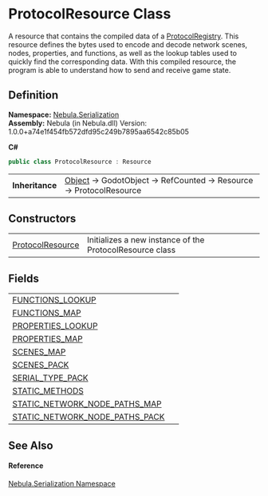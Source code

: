 # ProtocolResource Class


A resource that contains the compiled data of a <a href="T_Nebula_Serialization_ProtocolRegistry">ProtocolRegistry</a>. This resource defines the bytes used to encode and decode network scenes, nodes, properties, and functions, as well as the lookup tables used to quickly find the corresponding data. With this compiled resource, the program is able to understand how to send and receive game state.



## Definition
**Namespace:** <a href="N_Nebula_Serialization">Nebula.Serialization</a>  
**Assembly:** Nebula (in Nebula.dll) Version: 1.0.0+a74e1f454fb572dfd95c249b7895aa6542c85b05

**C#**
``` C#
public class ProtocolResource : Resource
```

<table><tr><td><strong>Inheritance</strong></td><td><a href="https://learn.microsoft.com/dotnet/api/system.object" target="_blank" rel="noopener noreferrer">Object</a>  →  GodotObject  →  RefCounted  →  Resource  →  ProtocolResource</td></tr>
</table>



## Constructors
<table>
<tr>
<td><a href="M_Nebula_Serialization_ProtocolResource__ctor">ProtocolResource</a></td>
<td>Initializes a new instance of the ProtocolResource class</td></tr>
</table>

## Fields
<table>
<tr>
<td><a href="F_Nebula_Serialization_ProtocolResource_FUNCTIONS_LOOKUP">FUNCTIONS_LOOKUP</a></td>
<td> </td></tr>
<tr>
<td><a href="F_Nebula_Serialization_ProtocolResource_FUNCTIONS_MAP">FUNCTIONS_MAP</a></td>
<td> </td></tr>
<tr>
<td><a href="F_Nebula_Serialization_ProtocolResource_PROPERTIES_LOOKUP">PROPERTIES_LOOKUP</a></td>
<td> </td></tr>
<tr>
<td><a href="F_Nebula_Serialization_ProtocolResource_PROPERTIES_MAP">PROPERTIES_MAP</a></td>
<td> </td></tr>
<tr>
<td><a href="F_Nebula_Serialization_ProtocolResource_SCENES_MAP">SCENES_MAP</a></td>
<td> </td></tr>
<tr>
<td><a href="F_Nebula_Serialization_ProtocolResource_SCENES_PACK">SCENES_PACK</a></td>
<td> </td></tr>
<tr>
<td><a href="F_Nebula_Serialization_ProtocolResource_SERIAL_TYPE_PACK">SERIAL_TYPE_PACK</a></td>
<td> </td></tr>
<tr>
<td><a href="F_Nebula_Serialization_ProtocolResource_STATIC_METHODS">STATIC_METHODS</a></td>
<td> </td></tr>
<tr>
<td><a href="F_Nebula_Serialization_ProtocolResource_STATIC_NETWORK_NODE_PATHS_MAP">STATIC_NETWORK_NODE_PATHS_MAP</a></td>
<td> </td></tr>
<tr>
<td><a href="F_Nebula_Serialization_ProtocolResource_STATIC_NETWORK_NODE_PATHS_PACK">STATIC_NETWORK_NODE_PATHS_PACK</a></td>
<td> </td></tr>
</table>

## See Also


#### Reference
<a href="N_Nebula_Serialization">Nebula.Serialization Namespace</a>  
